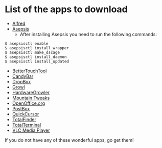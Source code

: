 # List of the apps to download

- [Alfred](http://www.alfredapp.com/)
- [Asepsis](http://asepsis.binaryage.com/)
  - After installing Asepsis you need to run the following commands:
```commandline
$ asepsisctl enable
$ asepsisctl install_wrapper
$ asepsisctl make_dscage
$ asepsisctl install_daemon
$ asepsisctl install_updated
```
- [BetterTouchTool](http://boastr.de/)
- [CandyBar](http://www.panic.com/blog/2012/08/candybar-mountain-lion-and-beyond/)
- [DropBox](https://www.dropbox.com/)
- [Growl](https://itunes.apple.com/us/app/growl/)
- [HardwareGrowler](https://itunes.apple.com/us/app/hardwaregrowler/)
- [Mountain Tweaks](http://tweaksapp.com/)
- [OpenOffice.org](http://www.openoffice.org/)
- [PostBox](http://postbox-inc.com/)
- [QuickCursor](http://www.hogbaysoftware.com/products/quickcursor)
- [TotalFinder](http://totalfinder.binaryage.com/)
- [TotalTerminal](http://totalterminal.binaryage.com/)
- [VLC Media Player](http://www.videolan.org/vlc/)

If you do not have any of these wonderful apps, go get them!
